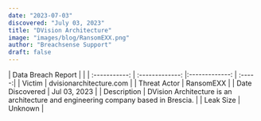 ```yaml
---
date: "2023-07-03"
discovered: "July 03, 2023"
title: "DVision Architecture"
image: "images/blog/RansomEXX.png"
author: "Breachsense Support"
draft: false
---
```


| Data Breach Report           |              | 
| :-----------: | :-------------:     |:-------------:    | :-----:|
| Victim      | dvisionarchitecture.com      | 
| Threat Actor      | RansomEXX      | 
| Date Discovered      | Jul 03, 2023      | 
| Description      | DVision Architecture is an architecture and engineering company based in Brescia.      | 
| Leak Size      | Unknown      | 


